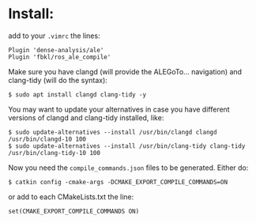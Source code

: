 
# Install:

add to your `.vimrc` the lines:

    Plugin 'dense-analysis/ale'
    Plugin 'fbkl/ros_ale_compile'

Make sure you have clangd (will provide the ALEGoTo... navigation) and clang-tidy (will do the syntax):

    $ sudo apt install clangd clang-tidy -y

You may want to update your alternatives in case you have different versions of clangd and clang-tidy installed, like:

    $ sudo update-alternatives --install /usr/bin/clangd clangd /usr/bin/clangd-10 100
    $ sudo update-alternatives --install /usr/bin/clang-tidy clang-tidy /usr/bin/clang-tidy-10 100

Now you need the `compile_commands.json` files to be generated. Either do:

    $ catkin config -cmake-args -DCMAKE_EXPORT_COMPILE_COMMANDS=ON

or add to each CMakeLists.txt the line:

    set(CMAKE_EXPORT_COMPILE_COMMANDS ON)
